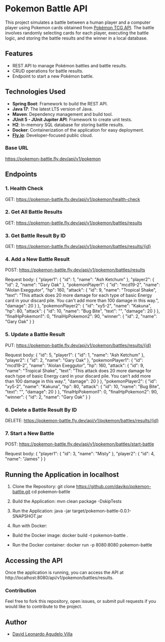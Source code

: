 # Pokemon Battle API

This project simulates a battle between a human player and a computer player using Pokemon cards obtained from [Pokémon TCG API](https://docs.pokemontcg.io/). The battle involves randomly selecting cards for each player, executing the battle logic, and storing the battle results and the winner in a local database.

## Features

- REST API to manage Pokémon battles and battle results.
- CRUD operations for battle results.
- Endpoint to start a new Pokémon battle.

## Technologies Used

- **Spring Boot**: Framework to build the REST API.
- **Java 17**: The latest LTS version of Java.
- **Maven**: Dependency management and build tool.
- **JUnit 5 - JUnit Jupiter API**: Framework to create unit tests.
- **H2**: In-memory SQL database for storing battle results.
- **Docker**: Containerization of the application for easy deployment.
- **[Fly.io](https://fly.io)**: Developer-focused public cloud.

### Base URL

https://pokemon-battle.fly.dev/api/v1/pokemon

## Endpoints

### 1. Health Check
GET: https://pokemon-battle.fly.dev/api/v1/pokemon/health-check

### 2. Get All Battle Results
GET: https://pokemon-battle.fly.dev/api/v1/pokemon/battles/results

### 3. Get Battle Result By ID
GET: https://pokemon-battle.fly.dev/api/v1/pokemon/battles/results/{id}

### 4. Add a New Battle Result
POST: https://pokemon-battle.fly.dev/api/v1/pokemon/battles/results

Request body:
{
    "player1": {
        "id": 1,
        "name": "Ash Ketchum"
    },
    "player2": {
        "id": 2,
        "name": "Gary Oak"
    },
    "pokemonPlayer1": {
        "id": "mcd19-2",
        "name": "Alolan Exeggutor",
        "hp": 160,
        "attack": {
            "id": 9,
            "name": "Tropical Shake",
            "text": "This attack does 20 more damage for each type of basic Energy card in your discard pile. You can't add more than 100 damage in this way.",
            "damage": 20
        }
    },
    "pokemonPlayer2": {
        "id": "xy5-2",
        "name": "Kakuna",
        "hp": 80,
        "attack": {
            "id": 10,
            "name": "Bug Bite",
            "text": "",
            "damage": 20
        }
    },
    "finalHpPokemon1": 0,
    "finalHpPokemon2": 90,
    "winner": {
        "id": 2,
        "name": "Gary Oak"
    }
}

### 5. Update a Battle Result
PUT: https://pokemon-battle.fly.dev/api/v1/pokemon/battles/results/{id}

Request body:
{
    "id": 5,
    "player1": {
        "id": 1,
        "name": "Ash Ketchum"
    },
    "player2": {
        "id": 2,
        "name": "Gary Oak"
    },
    "pokemonPlayer1": {
        "id": "mcd19-2",
        "name": "Alolan Exeggutor",
        "hp": 160,
        "attack": {
            "id": 9,
            "name": "Tropical Shake",
            "text": "This attack does 20 more damage for each type of basic Energy card in your discard pile. You can't add more than 100 damage in this way.",
            "damage": 20
        }
    },
    "pokemonPlayer2": {
        "id": "xy5-2",
        "name": "Kakuna",
        "hp": 80,
        "attack": {
            "id": 10,
            "name": "Bug Bite",
            "text": "",
            "damage": 20
        }
    },
    "finalHpPokemon1": 0,
    "finalHpPokemon2": 90,
    "winner": {
        "id": 2,
        "name": "Gary Oak"
    }
}

### 6. Delete a Battle Result By ID
DELETE: https://pokemon-battle.fly.dev/api/v1/pokemon/battles/results/{id}

### 7. Start a New Battle
POST: https://pokemon-battle.fly.dev/api/v1/pokemon/battles/start-battle

Request body:
{
    "player1": {
        "id": 3,
        "name": "Misty"
    },
    "player2": {
        "id": 4,
        "name": "James"
    }
}

## Running the Application in localhost

1. Clone the Repository:
git clone https://github.com/daviko/pokemon-battle.git
cd pokemon-battle

2. Build the Application:
mvn clean package -DskipTests

3. Run the Application:
java -jar target/pokemon-battle-0.0.1-SNAPSHOT.jar

4. Run with Docker:

- Build the Docker image:
docker build -t pokemon-battle .

- Run the Docker container:
docker run -p 8080:8080 pokemon-battle

## Accessing the API

Once the application is running, you can access the API at http://localhost:8080/api/v1/pokemon/battles/results.

### Contribution
Feel free to fork this repository, open issues, or submit pull requests if you would like to contribute to the project.

## Author
- [David Leonardo Agudelo Villa](https://github.com/daviko)
